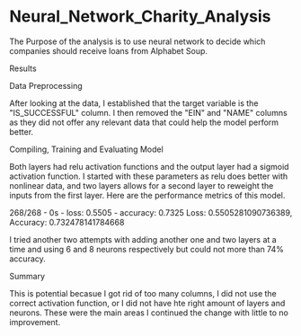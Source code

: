 # Neural_Network_Charity_Analysis

The Purpose of the analysis is to use neural network to decide which companies should receive loans from Alphabet Soup.


Results


Data Preprocessing

After looking at the data, I established that the target variable is the "IS_SUCCESSFUL" column. I then removed the "EIN" and "NAME" columns as they did not offer any relevant data that could help the model perform better. 

Compiling, Training and Evaluating Model

Both layers had relu activation functions and the output layer had a sigmoid activation function. I started with these parameters as relu does better with nonlinear data, and two layers allows for a second layer to reweight the inputs from the first layer. Here are the performance metrics of this model.

268/268 - 0s - loss: 0.5505 - accuracy: 0.7325
Loss: 0.5505281090736389, Accuracy: 0.732478141784668

I tried another two attempts with adding another one and two layers at a time and using 6 and 8 neurons respectively but could not more than 74% accuracy.


Summary

This is potential becasue I got rid of too many columns, I did not use the correct activation function, or I did not have hte right amount of layers and neurons. These were the main areas I continued the change with little to no improvement.

